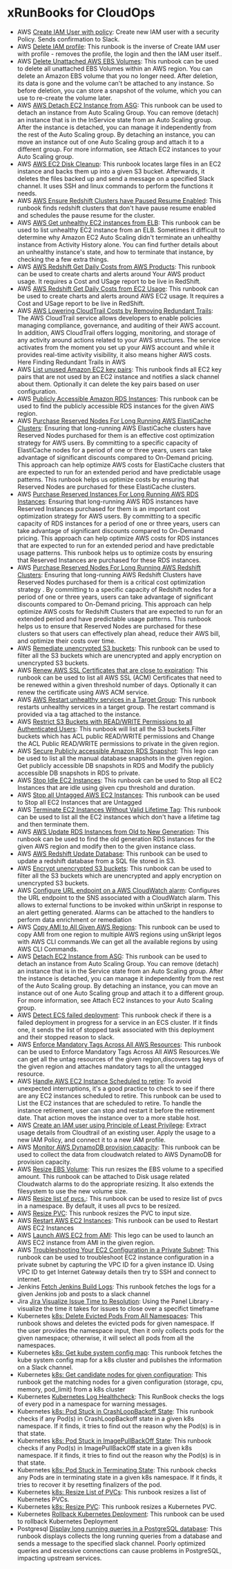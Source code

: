 # xRunBooks for CloudOps

* AWS [Create IAM User with policy](https://github.com/unskript/Awesome-CloudOps-Automation/tree/master/AWS/AWS\_Create\_New\_IAM\_User\_With\_Policy.ipynb): Create new IAM user with a security Policy. Sends confirmation to Slack.
* AWS [Delete IAM profile](https://github.com/unskript/Awesome-CloudOps-Automation/tree/master/AWS/AWS\_Delete\_IAM\_User.ipynb): This runbook is the inverse of Create IAM user with profile - removes the profile, the login and then the IAM user itself..
* AWS [Delete Unattached AWS EBS Volumes](https://github.com/unskript/Awesome-CloudOps-Automation/tree/master/AWS/AWS\_Delete\_Unattached\_EBS\_Volume.ipynb): This runbook can be used to delete all unattached EBS Volumes within an AWS region. You can delete an Amazon EBS volume that you no longer need. After deletion, its data is gone and the volume can't be attached to any instance. So before deletion, you can store a snapshot of the volume, which you can use to re-create the volume later.
* AWS [AWS Detach EC2 Instance from ASG](https://github.com/unskript/Awesome-CloudOps-Automation/tree/master/AWS/AWS\_Detach\_ec2\_Instance\_from\_ASG.ipynb): This runbook can be used to detach an instance from Auto Scaling Group. You can remove (detach) an instance that is in the InService state from an Auto Scaling group. After the instance is detached, you can manage it independently from the rest of the Auto Scaling group. By detaching an instance, you can move an instance out of one Auto Scaling group and attach it to a different group. For more information, see Attach EC2 instances to your Auto Scaling group.
* AWS [AWS EC2 Disk Cleanup](https://github.com/unskript/Awesome-CloudOps-Automation/tree/master/AWS/AWS\_EC2\_Disk\_Cleanup.ipynb): This runbook locates large files in an EC2 instance and backs them up into a given S3 bucket. Afterwards, it deletes the files backed up and send a message on a specified Slack channel. It uses SSH and linux commands to perform the functions it needs.
* AWS [AWS Ensure Redshift Clusters have Paused Resume Enabled](https://github.com/unskript/Awesome-CloudOps-Automation/tree/master/AWS/AWS\_Ensure\_Redshift\_Clusters\_have\_Paused\_Resume\_Enabled.ipynb): This runbook finds redshift clusters that don't have pause resume enabled and schedules the pause resume for the cluster.
* AWS [AWS Get unhealthy EC2 instances from ELB](https://github.com/unskript/Awesome-CloudOps-Automation/tree/master/AWS/AWS\_Get\_Elb\_Unhealthy\_Instances.ipynb): This runbook can be used to list unhealthy EC2 instance from an ELB. Sometimes it difficult to determine why Amazon EC2 Auto Scaling didn't terminate an unhealthy instance from Activity History alone. You can find further details about an unhealthy instance's state, and how to terminate that instance, by checking the a few extra things.
* AWS [AWS Redshift Get Daily Costs from AWS Products](https://github.com/unskript/Awesome-CloudOps-Automation/tree/master/AWS/AWS\_Get\_Redshift\_Daily\_Product\_Costs.ipynb): This runbook can be used to create charts and alerts around Your AWS product usage. It requires a Cost and USage report to be live in RedShift.
* AWS [AWS Redshift Get Daily Costs from EC2 Usage](https://github.com/unskript/Awesome-CloudOps-Automation/tree/master/AWS/AWS\_Get\_Redshift\_EC2\_Daily\_Costs.ipynb): This runbook can be used to create charts and alerts around AWS EC2 usage. It requires a Cost and USage report to be live in RedShift.
* AWS [AWS Lowering CloudTrail Costs by Removing Redundant Trails](https://github.com/unskript/Awesome-CloudOps-Automation/tree/master/AWS/AWS\_Lowering\_AWS\_CloudTrail\_Costs\_by\_Removing\_Redundant\_Trails.ipynb): The AWS CloudTrail service allows developers to enable policies managing compliance, governance, and auditing of their AWS account. In addition, AWS CloudTrail offers logging, monitoring, and storage of any activity around actions related to your AWS structures. The service activates from the moment you set up your AWS account and while it provides real-time activity visibility, it also means higher AWS costs. Here Finding Redundant Trails in AWS
* AWS [List unused Amazon EC2 key pairs](https://github.com/unskript/Awesome-CloudOps-Automation/tree/master/AWS/AWS\_Notify\_About\_Unused\_Keypairs.ipynb): This runbook finds all EC2 key pairs that are not used by an EC2 instance and notifies a slack channel about them. Optionally it can delete the key pairs based on user configuration.
* AWS [Publicly Accessible Amazon RDS Instances](https://github.com/unskript/Awesome-CloudOps-Automation/tree/master/AWS/AWS\_Publicly\_Accessible\_Amazon\_RDS\_Instances.ipynb): This runbook can be used to find the publicly accessible RDS instances for the given AWS region.
* AWS [Purchase Reserved Nodes For Long Running AWS ElastiCache Clusters](https://github.com/unskript/Awesome-CloudOps-Automation/tree/master/AWS/AWS\_Purchase\_Reserved\_Cache\_Nodes\_For\_Long\_Running\_ElastiCache\_Clusters.ipynb): Ensuring that long-running AWS ElastiCache clusters have Reserved Nodes purchased for them is an effective cost optimization strategy for AWS users. By committing to a specific capacity of ElastiCache nodes for a period of one or three years, users can take advantage of significant discounts compared to On-Demand pricing. This approach can help optimize AWS costs for ElastiCache clusters that are expected to run for an extended period and have predictable usage patterns. This runbook helps us optimize costs by ensuring that Reserved Nodes are purchased for these ElastiCache clusters.
* AWS [Purchase Reserved Instances For Long Running AWS RDS Instances](https://github.com/unskript/Awesome-CloudOps-Automation/tree/master/AWS/AWS\_Purchase\_Reserved\_Instances\_For\_Long\_Running\_RDS\_Instances.ipynb): Ensuring that long-running AWS RDS instances have Reserved Instances purchased for them is an important cost optimization strategy for AWS users. By committing to a specific capacity of RDS instances for a period of one or three years, users can take advantage of significant discounts compared to On-Demand pricing. This approach can help optimize AWS costs for RDS instances that are expected to run for an extended period and have predictable usage patterns. This runbook helps us to optimize costs by ensuring that Reserved Instances are purchased for these RDS instances.
* AWS [Purchase Reserved Nodes For Long Running AWS Redshift Clusters](https://github.com/unskript/Awesome-CloudOps-Automation/tree/master/AWS/AWS\_Purchase\_Reserved\_Nodes\_For\_Long\_Running\_Redshift\_Clusters.ipynb): Ensuring that long-running AWS Redshift Clusters have Reserved Nodes purchased for them is a critical cost optimization strategy . By committing to a specific capacity of Redshift nodes for a period of one or three years, users can take advantage of significant discounts compared to On-Demand pricing. This approach can help optimize AWS costs for Redshift Clusters that are expected to run for an extended period and have predictable usage patterns. This runbook helps us to ensure that Reserved Nodes are purchased for these clusters so that users can effectively plan ahead, reduce their AWS bill, and optimize their costs over time.
* AWS [Remediate unencrypted S3 buckets](https://github.com/unskript/Awesome-CloudOps-Automation/tree/master/AWS/AWS\_Remediate\_unencrypted\_S3\_buckets.ipynb): This runbook can be used to filter all the S3 buckets which are unencrypted and apply encryption on unencrypted S3 buckets.
* AWS [Renew AWS SSL Certificates that are close to expiration](https://github.com/unskript/Awesome-CloudOps-Automation/tree/master/AWS/AWS\_Renew\_SSL\_Certificate.ipynb): This runbook can be used to list all AWS SSL (ACM) Certificates that need to be renewed within a given threshold number of days. Optionally it can renew the certificate using AWS ACM service.
* AWS [AWS Restart unhealthy services in a Target Group](https://github.com/unskript/Awesome-CloudOps-Automation/tree/master/AWS/AWS\_Restart\_Unhealthy\_Services\_Target\_Group.ipynb): This runbook restarts unhealthy services in a target group. The restart command is provided via a tag attached to the instance.
* AWS [Restrict S3 Buckets with READ/WRITE Permissions to all Authenticated Users](https://github.com/unskript/Awesome-CloudOps-Automation/tree/master/AWS/AWS\_Restrict\_S3\_Buckets\_with\_READ\_WRITE\_Permissions.ipynb): This runbook will list all the S3 buckets.Filter buckets which has ACL public READ/WRITE permissions and Change the ACL Public READ/WRITE permissions to private in the given region.
* AWS [Secure Publicly accessible Amazon RDS Snapshot](https://github.com/unskript/Awesome-CloudOps-Automation/tree/master/AWS/AWS\_Secure\_Publicly\_accessible\_Amazon\_RDS\_Snapshot.ipynb): This lego can be used to list all the manual database snapshots in the given region. Get publicly accessible DB snapshots in RDS and Modify the publicly accessible DB snapshots in RDS to private.
* AWS [Stop Idle EC2 Instances](https://github.com/unskript/Awesome-CloudOps-Automation/tree/master/AWS/AWS\_Stop\_Idle\_EC2\_Instances.ipynb): This runbook can be used to Stop all EC2 Instances that are idle using given cpu threshold and duration.
* AWS [Stop all Untagged AWS EC2 Instances](https://github.com/unskript/Awesome-CloudOps-Automation/tree/master/AWS/AWS\_Stop\_Untagged\_EC2\_Instances.ipynb): This runbook can be used to Stop all EC2 Instances that are Untagged
* AWS [Terminate EC2 Instances Without Valid Lifetime Tag](https://github.com/unskript/Awesome-CloudOps-Automation/tree/master/AWS/AWS\_Terminate\_EC2\_Instances\_Without\_Valid\_Lifetime\_Tag.ipynb): This runbook can be used to list all the EC2 instances which don't have a lifetime tag and then terminate them.
* AWS [AWS Update RDS Instances from Old to New Generation](https://github.com/unskript/Awesome-CloudOps-Automation/tree/master/AWS/AWS\_Update\_RDS\_Instances\_from\_Old\_to\_New\_Generation.ipynb): This runbook can be used to find the old generation RDS instances for the given AWS region and modify then to the given instance class.
* AWS [AWS Redshift Update Database](https://github.com/unskript/Awesome-CloudOps-Automation/tree/master/AWS/AWS\_Update\_Redshift\_Database.ipynb): This runbook can be used to update a redshift database from a SQL file stored in S3.
* AWS [Encrypt unencrypted S3 buckets](https://github.com/unskript/Awesome-CloudOps-Automation/tree/master/AWS/AWS\_encrypt\_unencrypted\_S3\_buckets.ipynb): This runbook can be used to filter all the S3 buckets which are unencrypted and apply encryption on unencrypted S3 buckets.
* AWS [Configure URL endpoint on a AWS CloudWatch alarm](https://github.com/unskript/Awesome-CloudOps-Automation/tree/master/AWS/Configure\_url\_endpoint\_on\_a\_cloudwatch\_alarm.ipynb): Configures the URL endpoint to the SNS associated with a CloudWatch alarm. This allows to external functions to be invoked within unSkript in response to an alert getting generated. Alarms can be attached to the handlers to perform data enrichment or remediation
* AWS [Copy AMI to All Given AWS Regions](https://github.com/unskript/Awesome-CloudOps-Automation/tree/master/AWS/Copy\_ami\_to\_all\_given\_AWS\_regions.ipynb): This runbook can be used to copy AMI from one region to multiple AWS regions using unSkript legos with AWS CLI commands.We can get all the available regions by using AWS CLI Commands.
* AWS [Detach EC2 Instance from ASG](https://github.com/unskript/Awesome-CloudOps-Automation/tree/master/AWS/Detach\_Instance\_from\_ASG.ipynb): This runbook can be used to detach an instance from Auto Scaling Group. You can remove (detach) an instance that is in the Service state from an Auto Scaling group. After the instance is detached, you can manage it independently from the rest of the Auto Scaling group. By detaching an instance, you can move an instance out of one Auto Scaling group and attach it to a different group. For more information, see Attach EC2 instances to your Auto Scaling group.
* AWS [Detect ECS failed deployment](https://github.com/unskript/Awesome-CloudOps-Automation/tree/master/AWS/Detect\_ECS\_failed\_deployment.ipynb): This runbook check if there is a failed deployment in progress for a service in an ECS cluster. If it finds one, it sends the list of stopped task associated with this deployment and their stopped reason to slack.
* AWS [Enforce Mandatory Tags Across All AWS Resources](https://github.com/unskript/Awesome-CloudOps-Automation/tree/master/AWS/Enforce\_Mandatory\_Tags\_Across\_All\_AWS\_Resources.ipynb): This runbook can be used to Enforce Mandatory Tags Across All AWS Resources.We can get all the untag resources of the given region,discovers tag keys of the given region and attaches mandatory tags to all the untagged resource.
* AWS [Handle AWS EC2 Instance Scheduled to retire](https://github.com/unskript/Awesome-CloudOps-Automation/tree/master/AWS/Find\_EC2\_Instances\_Scheduled\_to\_retire.ipynb): To avoid unexpected interruptions, it's a good practice to check to see if there are any EC2 instances scheduled to retire. This runbook can be used to List the EC2 instances that are scheduled to retire. To handle the instance retirement, user can stop and restart it before the retirement date. That action moves the instance over to a more stable host.
* AWS [Create an IAM user using Principle of Least Privilege](https://github.com/unskript/Awesome-CloudOps-Automation/tree/master/AWS/IAM\_security\_least\_privilege.ipynb): Extract usage details from Cloudtrail of an existing user. Apply the usage to a new IAM Policy, and connect it to a new IAM profile.
* AWS [Monitor AWS DynamoDB provision capacity](https://github.com/unskript/Awesome-CloudOps-Automation/tree/master/AWS/Monitor\_AWS\_DynamoDB\_provision\_capacity.ipynb): This runbook can be used to collect the data from cloudwatch related to AWS DynamoDB for provision capacity.
* AWS [Resize EBS Volume](https://github.com/unskript/Awesome-CloudOps-Automation/tree/master/AWS/Resize\_EBS\_Volume.ipynb): This run resizes the EBS volume to a specified amount. This runbook can be attached to Disk usage related Cloudwatch alarms to do the appropriate resizing. It also extends the filesystem to use the new volume size.
* AWS [Resize list of pvcs.](https://github.com/unskript/Awesome-CloudOps-Automation/tree/master/AWS/Resize\_List\_Of\_Pvcs.ipynb): This runbook can be used to resize list of pvcs in a namespace. By default, it uses all pvcs to be resized.
* AWS [Resize PVC](https://github.com/unskript/Awesome-CloudOps-Automation/tree/master/AWS/Resize\_PVC.ipynb): This runbook resizes the PVC to input size.
* AWS [Restart AWS EC2 Instances](https://github.com/unskript/Awesome-CloudOps-Automation/tree/master/AWS/Restart\_AWS\_EC2\_Instances\_By\_Tag.ipynb): This runbook can be used to Restart AWS EC2 Instances
* AWS [Launch AWS EC2 from AMI](https://github.com/unskript/Awesome-CloudOps-Automation/tree/master/AWS/Run\_EC2\_from\_AMI.ipynb): This lego can be used to launch an AWS EC2 instance from AMI in the given region.
* AWS [Troubleshooting Your EC2 Configuration in a Private Subnet](https://github.com/unskript/Awesome-CloudOps-Automation/tree/master/AWS/Troubleshooting\_Your\_EC2\_Configuration\_in\_Private\_Subnet.ipynb): This runbook can be used to troubleshoot EC2 instance configuration in a private subnet by capturing the VPC ID for a given instance ID. Using VPC ID to get Internet Gateway details then try to SSH and connect to internet.
* Jenkins [Fetch Jenkins Build Logs](https://github.com/unskript/Awesome-CloudOps-Automation/tree/master/Jenkins/Fetch\_Jenkins\_Build\_Logs.ipynb): This runbook fetches the logs for a given Jenkins job and posts to a slack channel
* Jira [Jira Visualize Issue Time to Resolution](https://github.com/unskript/Awesome-CloudOps-Automation/tree/master/Jira/jira\_visualize\_time\_to\_resolution.ipynb): Using the Panel Library - visualize the time it takes for issues to close over a specifict timeframe
* Kubernetes [k8s: Delete Evicted Pods From All Namespaces](https://github.com/unskript/Awesome-CloudOps-Automation/tree/master/Kubernetes/Delete\_Evicted\_Pods\_From\_Namespaces.ipynb): This runbook shows and deletes the evicted pods for given namespace. If the user provides the namespace input, then it only collects pods for the given namespace; otherwise, it will select all pods from all the namespaces.
* Kubernetes [k8s: Get kube system config map](https://github.com/unskript/Awesome-CloudOps-Automation/tree/master/Kubernetes/Get\_Kube\_System\_Config\_Map.ipynb): This runbook fetches the kube system config map for a k8s cluster and publishes the information on a Slack channel.
* Kubernetes [k8s: Get candidate nodes for given configuration](https://github.com/unskript/Awesome-CloudOps-Automation/tree/master/Kubernetes/K8S\_Get\_Candidate\_Nodes\_Given\_Config.ipynb): This runbook get the matching nodes for a given configuration (storage, cpu, memory, pod\_limit) from a k8s cluster
* Kubernetes [Kubernetes Log Healthcheck](https://github.com/unskript/Awesome-CloudOps-Automation/tree/master/Kubernetes/K8S\_Log\_Healthcheck.ipynb): This RunBook checks the logs of every pod in a namespace for warning messages.
* Kubernetes [k8s: Pod Stuck in CrashLoopBackoff State](https://github.com/unskript/Awesome-CloudOps-Automation/tree/master/Kubernetes/K8S\_Pod\_Stuck\_In\_CrashLoopBack\_State.ipynb): This runbook checks if any Pod(s) in CrashLoopBackoff state in a given k8s namespace. If it finds, it tries to find out the reason why the Pod(s) is in that state.
* Kubernetes [k8s: Pod Stuck in ImagePullBackOff State](https://github.com/unskript/Awesome-CloudOps-Automation/tree/master/Kubernetes/K8S\_Pod\_Stuck\_In\_ImagePullBackOff\_State.ipynb): This runbook checks if any Pod(s) in ImagePullBackOff state in a given k8s namespace. If it finds, it tries to find out the reason why the Pod(s) is in that state.
* Kubernetes [k8s: Pod Stuck in Terminating State](https://github.com/unskript/Awesome-CloudOps-Automation/tree/master/Kubernetes/K8S\_Pod\_Stuck\_In\_Terminating\_State.ipynb): This runbook checks any Pods are in terminating state in a given k8s namespace. If it finds, it tries to recover it by resetting finalizers of the pod.
* Kubernetes [k8s: Resize List of PVCs](https://github.com/unskript/Awesome-CloudOps-Automation/tree/master/Kubernetes/Resize\_List\_of\_PVCs.ipynb): This runbook resizes a list of Kubernetes PVCs.
* Kubernetes [k8s: Resize PVC](https://github.com/unskript/Awesome-CloudOps-Automation/tree/master/Kubernetes/Resize\_PVC.ipynb): This runbook resizes a Kubernetes PVC.
* Kubernetes [Rollback Kubernetes Deployment](https://github.com/unskript/Awesome-CloudOps-Automation/tree/master/Kubernetes/Rollback\_k8s\_Deployment\_and\_Update\_Jira.ipynb): This runbook can be used to rollback Kubernetes Deployment
* Postgresql [Display long running queries in a PostgreSQL database](https://github.com/unskript/Awesome-CloudOps-Automation/tree/master/Postgresql/Postgresql\_Display\_Long\_Running.ipynb): This runbook displays collects the long running queries from a database and sends a message to the specified slack channel. Poorly optimized queries and excessive connections can cause problems in PostgreSQL, impacting upstream services.
